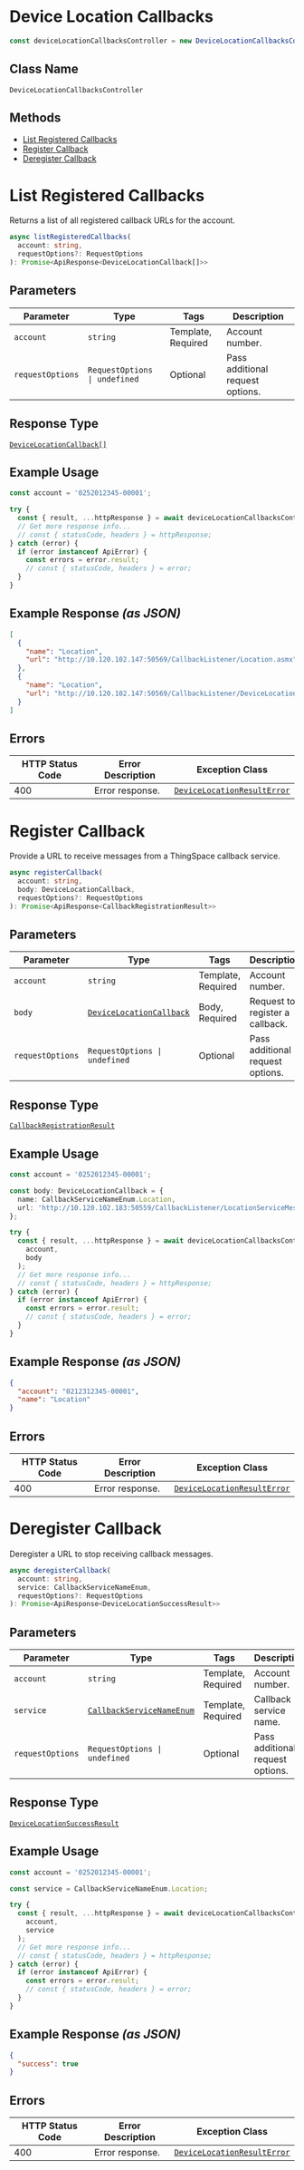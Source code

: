 # Device Location Callbacks

```ts
const deviceLocationCallbacksController = new DeviceLocationCallbacksController(client);
```

## Class Name

`DeviceLocationCallbacksController`

## Methods

* [List Registered Callbacks](../../doc/controllers/device-location-callbacks.md#list-registered-callbacks)
* [Register Callback](../../doc/controllers/device-location-callbacks.md#register-callback)
* [Deregister Callback](../../doc/controllers/device-location-callbacks.md#deregister-callback)


# List Registered Callbacks

Returns a list of all registered callback URLs for the account.

```ts
async listRegisteredCallbacks(
  account: string,
  requestOptions?: RequestOptions
): Promise<ApiResponse<DeviceLocationCallback[]>>
```

## Parameters

| Parameter | Type | Tags | Description |
|  --- | --- | --- | --- |
| `account` | `string` | Template, Required | Account number. |
| `requestOptions` | `RequestOptions \| undefined` | Optional | Pass additional request options. |

## Response Type

[`DeviceLocationCallback[]`](../../doc/models/device-location-callback.md)

## Example Usage

```ts
const account = '0252012345-00001';

try {
  const { result, ...httpResponse } = await deviceLocationCallbacksController.listRegisteredCallbacks(account);
  // Get more response info...
  // const { statusCode, headers } = httpResponse;
} catch (error) {
  if (error instanceof ApiError) {
    const errors = error.result;
    // const { statusCode, headers } = error;
  }
}
```

## Example Response *(as JSON)*

```json
[
  {
    "name": "Location",
    "url": "http://10.120.102.147:50569/CallbackListener/Location.asmx"
  },
  {
    "name": "Location",
    "url": "http://10.120.102.147:50569/CallbackListener/DeviceLocation.asmx"
  }
]
```

## Errors

| HTTP Status Code | Error Description | Exception Class |
|  --- | --- | --- |
| 400 | Error response. | [`DeviceLocationResultError`](../../doc/models/device-location-result-error.md) |


# Register Callback

Provide a URL to receive messages from a ThingSpace callback service.

```ts
async registerCallback(
  account: string,
  body: DeviceLocationCallback,
  requestOptions?: RequestOptions
): Promise<ApiResponse<CallbackRegistrationResult>>
```

## Parameters

| Parameter | Type | Tags | Description |
|  --- | --- | --- | --- |
| `account` | `string` | Template, Required | Account number. |
| `body` | [`DeviceLocationCallback`](../../doc/models/device-location-callback.md) | Body, Required | Request to register a callback. |
| `requestOptions` | `RequestOptions \| undefined` | Optional | Pass additional request options. |

## Response Type

[`CallbackRegistrationResult`](../../doc/models/callback-registration-result.md)

## Example Usage

```ts
const account = '0252012345-00001';

const body: DeviceLocationCallback = {
  name: CallbackServiceNameEnum.Location,
  url: 'http://10.120.102.183:50559/CallbackListener/LocationServiceMessages.asmx',
};

try {
  const { result, ...httpResponse } = await deviceLocationCallbacksController.registerCallback(
    account,
    body
  );
  // Get more response info...
  // const { statusCode, headers } = httpResponse;
} catch (error) {
  if (error instanceof ApiError) {
    const errors = error.result;
    // const { statusCode, headers } = error;
  }
}
```

## Example Response *(as JSON)*

```json
{
  "account": "0212312345-00001",
  "name": "Location"
}
```

## Errors

| HTTP Status Code | Error Description | Exception Class |
|  --- | --- | --- |
| 400 | Error response. | [`DeviceLocationResultError`](../../doc/models/device-location-result-error.md) |


# Deregister Callback

Deregister a URL to stop receiving callback messages.

```ts
async deregisterCallback(
  account: string,
  service: CallbackServiceNameEnum,
  requestOptions?: RequestOptions
): Promise<ApiResponse<DeviceLocationSuccessResult>>
```

## Parameters

| Parameter | Type | Tags | Description |
|  --- | --- | --- | --- |
| `account` | `string` | Template, Required | Account number. |
| `service` | [`CallbackServiceNameEnum`](../../doc/models/callback-service-name-enum.md) | Template, Required | Callback service name. |
| `requestOptions` | `RequestOptions \| undefined` | Optional | Pass additional request options. |

## Response Type

[`DeviceLocationSuccessResult`](../../doc/models/device-location-success-result.md)

## Example Usage

```ts
const account = '0252012345-00001';

const service = CallbackServiceNameEnum.Location;

try {
  const { result, ...httpResponse } = await deviceLocationCallbacksController.deregisterCallback(
    account,
    service
  );
  // Get more response info...
  // const { statusCode, headers } = httpResponse;
} catch (error) {
  if (error instanceof ApiError) {
    const errors = error.result;
    // const { statusCode, headers } = error;
  }
}
```

## Example Response *(as JSON)*

```json
{
  "success": true
}
```

## Errors

| HTTP Status Code | Error Description | Exception Class |
|  --- | --- | --- |
| 400 | Error response. | [`DeviceLocationResultError`](../../doc/models/device-location-result-error.md) |


